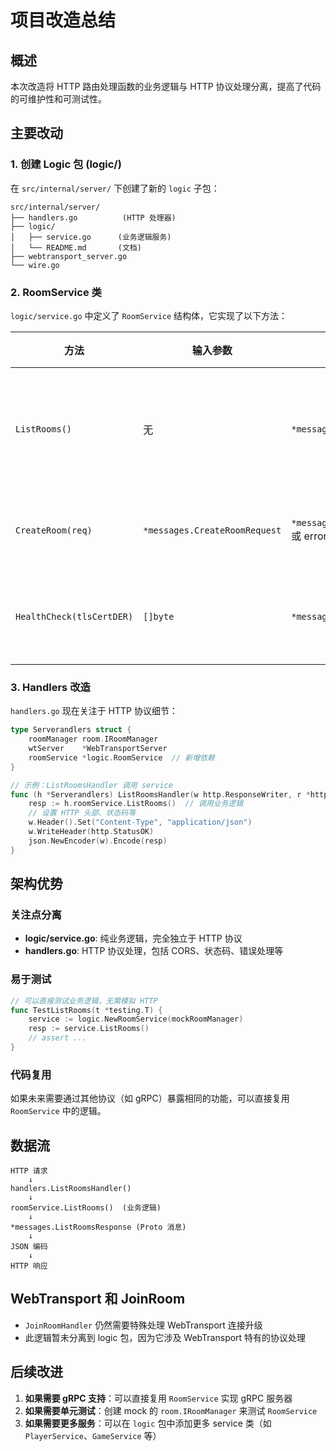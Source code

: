 # 项目改造总结

## 概述

本次改造将 HTTP 路由处理函数的业务逻辑与 HTTP 协议处理分离，提高了代码的可维护性和可测试性。

## 主要改动

### 1. 创建 Logic 包 (logic/)

在 `src/internal/server/` 下创建了新的 `logic` 子包：

```
src/internal/server/
├── handlers.go          (HTTP 处理器)
├── logic/
│   ├── service.go      (业务逻辑服务)
│   └── README.md       (文档)
├── webtransport_server.go
└── wire.go
```

### 2. RoomService 类

`logic/service.go` 中定义了 `RoomService` 结构体，它实现了以下方法：

| 方法 | 输入参数 | 返回值 | 说明 |
|------|--------|--------|------|
| `ListRooms()` | 无 | `*messages.ListRoomsResponse` | 获取所有房间列表 |
| `CreateRoom(req)` | `*messages.CreateRoomRequest` | `*messages.CreateRoomResponse` 或 error | 创建新房间 |
| `HealthCheck(tlsCertDER)` | `[]byte` | `*messages.HealthCheckResponse` | 执行健康检查 |

### 3. Handlers 改造

`handlers.go` 现在关注于 HTTP 协议细节：

```go
type Serverandlers struct {
    roomManager room.IRoomManager
    wtServer    *WebTransportServer
    roomService *logic.RoomService  // 新增依赖
}

// 示例：ListRoomsHandler 调用 service
func (h *Serverandlers) ListRoomsHandler(w http.ResponseWriter, r *http.Request) {
    resp := h.roomService.ListRooms()  // 调用业务逻辑
    // 设置 HTTP 头部、状态码等
    w.Header().Set("Content-Type", "application/json")
    w.WriteHeader(http.StatusOK)
    json.NewEncoder(w).Encode(resp)
}
```

## 架构优势

### 关注点分离
- **logic/service.go**: 纯业务逻辑，完全独立于 HTTP 协议
- **handlers.go**: HTTP 协议处理，包括 CORS、状态码、错误处理等

### 易于测试
```go
// 可以直接测试业务逻辑，无需模拟 HTTP
func TestListRooms(t *testing.T) {
    service := logic.NewRoomService(mockRoomManager)
    resp := service.ListRooms()
    // assert ...
}
```

### 代码复用
如果未来需要通过其他协议（如 gRPC）暴露相同的功能，可以直接复用 `RoomService` 中的逻辑。

## 数据流

```
HTTP 请求
    ↓
handlers.ListRoomsHandler() 
    ↓
roomService.ListRooms()  (业务逻辑)
    ↓
*messages.ListRoomsResponse (Proto 消息)
    ↓
JSON 编码
    ↓
HTTP 响应
```

## WebTransport 和 JoinRoom

- `JoinRoomHandler` 仍然需要特殊处理 WebTransport 连接升级
- 此逻辑暂未分离到 logic 包，因为它涉及 WebTransport 特有的协议处理

## 后续改进

1. **如果需要 gRPC 支持**：可以直接复用 `RoomService` 实现 gRPC 服务器
2. **如果需要单元测试**：创建 mock 的 `room.IRoomManager` 来测试 `RoomService`
3. **如果需要更多服务**：可以在 `logic` 包中添加更多 service 类（如 `PlayerService`、`GameService` 等）
